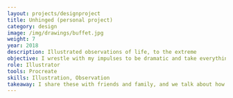 ```yaml
---
layout: projects/designproject
title: Unhinged (personal project)
category: design
image: /img/drawings/buffet.jpg
weight: 7
year: 2018
description: Illustrated observations of life, to the extreme
objective: I wrestle with my impulses to be dramatic and take everything too seriously by drawing pictures of people doing that instead. A person (or other animal's) expression during these moments is the main focus of Unhinged. At its core, I'm playing with how we project ourselves within our observations of others.
role: Illustrator
tools: Procreate
skills: Illustration, Observation
takeaway: I share these with friends and family, and we talk about how they do and don't relate. It's also always great to make someone you love laugh.
---
```

